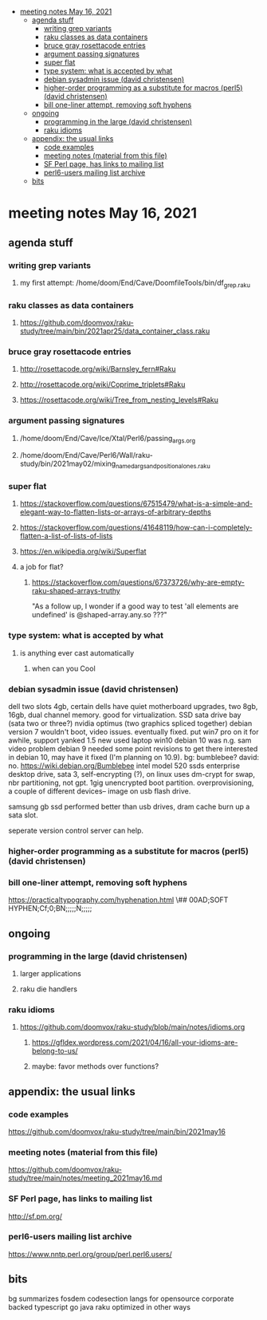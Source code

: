 - [meeting notes May 16, 2021](#org5158c22)
  - [agenda stuff](#org65ee615)
    - [writing grep variants](#org37b0897)
    - [raku classes as data containers](#org2ffc732)
    - [bruce gray rosettacode entries](#org013fd92)
    - [argument passing signatures](#orge6ea777)
    - [super flat](#org12cb314)
    - [type system: what is accepted by what](#org7ff0496)
    - [debian sysadmin issue (david christensen)](#org19466d9)
    - [higher-order programming as a substitute for macros (perl5)  (david christensen)](#org08eb330)
    - [bill one-liner attempt, removing soft hyphens](#orge8c350e)
  - [ongoing](#org6f2b9c4)
    - [programming in the large (david christensen)](#org4ed8140)
    - [raku idioms](#orge492626)
  - [appendix: the usual links](#org1b09fb7)
    - [code examples](#org94c4c98)
    - [meeting notes (material from this file)](#org7983dea)
    - [SF Perl page, has links to mailing list](#orgbcd197a)
    - [perl6-users mailing list archive](#orgf2622bc)
  - [bits](#orgbfeedb1)


<a id="org5158c22"></a>

# meeting notes May 16, 2021


<a id="org65ee615"></a>

## agenda stuff


<a id="org37b0897"></a>

### writing grep variants

1.  my first attempt: /home/doom/End/Cave/DoomfileTools/bin/df<sub>grep.raku</sub>


<a id="org2ffc732"></a>

### raku classes as data containers

1.  <https://github.com/doomvox/raku-study/tree/main/bin/2021apr25/data_container_class.raku>


<a id="org013fd92"></a>

### bruce gray rosettacode entries

1.  <http://rosettacode.org/wiki/Barnsley_fern#Raku>

2.  <http://rosettacode.org/wiki/Coprime_triplets#Raku>

3.  <https://rosettacode.org/wiki/Tree_from_nesting_levels#Raku>


<a id="orge6ea777"></a>

### argument passing signatures

1.  /home/doom/End/Cave/Ice/Xtal/Perl6/passing<sub>args.org</sub>

2.  /home/doom/End/Cave/Perl6/Wall/raku-study/bin/2021may02/mixing<sub>named</sub><sub>args</sub><sub>and</sub><sub>positional</sub><sub>ones.raku</sub>


<a id="org12cb314"></a>

### super flat

1.  <https://stackoverflow.com/questions/67515479/what-is-a-simple-and-elegant-way-to-flatten-lists-or-arrays-of-arbitrary-depths>

2.  <https://stackoverflow.com/questions/41648119/how-can-i-completely-flatten-a-list-of-lists-of-lists>

3.  <https://en.wikipedia.org/wiki/Superflat>

4.  a job for flat?

    1.  <https://stackoverflow.com/questions/67373726/why-are-empty-raku-shaped-arrays-truthy>
    
        "As a follow up, I wonder if a good way to test 'all elements are undefined' is @shaped-array.any.so ???"


<a id="org7ff0496"></a>

### type system: what is accepted by what

1.  is anything ever cast automatically

    1.  when can you Cool


<a id="org19466d9"></a>

### debian sysadmin issue (david christensen)

dell two slots 4gb, certain dells have quiet motherboard upgrades, two 8gb, 16gb, dual channel memory. good for virtualization. SSD sata drive bay (sata two or three?) nvidia optimus (two graphics spliced together) debian version 7 wouldn't boot, video issues. eventually fixed. put win7 pro on it for awhile, support yanked 1.5 new used laptop win10 debian 10 was n.g. sam video problem debian 9 needed some point revisions to get there interested in debian 10, may have it fixed (I'm planning on 10.9). bg: bumblebee? david: no. <https://wiki.debian.org/Bumblebee> intel model 520 ssds enterprise desktop drive, sata 3, self-encrypting (?), on linux uses dm-crypt for swap, nbr partitioning, not gpt. 1gig unencrypted boot partition. overprovisioning, a couple of different devices&#x2013; image on usb flash drive.

samsung gb ssd performed better than usb drives, dram cache burn up a sata slot.

seperate version control server can help.


<a id="org08eb330"></a>

### higher-order programming as a substitute for macros (perl5)  (david christensen)


<a id="orge8c350e"></a>

### bill one-liner attempt, removing soft hyphens

<https://practicaltypography.com/hyphenation.html> \\## 00AD;SOFT HYPHEN;Cf;0;BN;;;;;N;;;;;


<a id="org6f2b9c4"></a>

## ongoing


<a id="org4ed8140"></a>

### programming in the large (david christensen)

1.  larger applications

2.  raku die handlers


<a id="orge492626"></a>

### raku idioms

1.  <https://github.com/doomvox/raku-study/blob/main/notes/idioms.org>

    1.  <https://gfldex.wordpress.com/2021/04/16/all-your-idioms-are-belong-to-us/>
    
    2.  maybe: favor methods over functions?


<a id="org1b09fb7"></a>

## appendix: the usual links


<a id="org94c4c98"></a>

### code examples

<https://github.com/doomvox/raku-study/tree/main/bin/2021may16>


<a id="org7983dea"></a>

### meeting notes (material from this file)

<https://github.com/doomvox/raku-study/tree/main/notes/meeting_2021may16.md>


<a id="orgbcd197a"></a>

### SF Perl page, has links to mailing list

<http://sf.pm.org/>


<a id="orgf2622bc"></a>

### perl6-users mailing list archive

<https://www.nntp.perl.org/group/perl.perl6.users/>


<a id="orgbfeedb1"></a>

## bits

bg summarizes fosdem codesection langs for opensource corporate backed typescript go java raku optimized in other ways

